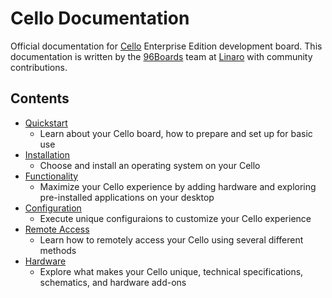 # Cello Documentation

Official documentation for [Cello](https://www.96boards.org/products/ee/cello/) Enterprise Edition development board. This documentation is written by the [96Boards](https://www.96boards.org) team at [Linaro](http://www.linaro.org) with community contributions.

## Contents

- [Quickstart](Quickstart/README.md)
   - Learn about your Cello board, how to prepare and set up for basic use
- [Installation](Installation/README.md)
   - Choose and install an operating system on your Cello
- [Functionality](Functionality/README.md)
   - Maximize your Cello experience by adding hardware and exploring pre-installed applications on your desktop
- [Configuration](Configuration/README.md)
   - Execute unique configuraions to customize your Cello experience
- [Remote Access](Remote-Access/README.md)
   - Learn how to remotely access your Cello using several different methods
- [Hardware](Hardware/README.md)
   - Explore what makes your Cello unique, technical specifications, schematics, and hardware add-ons
